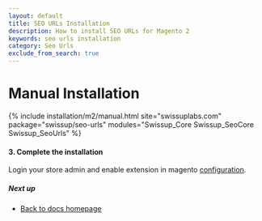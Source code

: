 ```yaml
---
layout: default
title: SEO URLs Installation
description: How to install SEO URLs for Magento 2
keywords: seo urls installation
category: Seo Urls
exclude_from_search: true
---
```


# Manual Installation

{% include installation/m2/manual.html site="swissuplabs.com" package="swissup/seo-urls" modules="Swissup_Core Swissup_SeoCore Swissup_SeoUrls" %}

#### 3. Complete the installation

Login your store admin and enable extension in magento [configuration](/m2/extensions/seo-urls/configuration).

##### Next up

- [Back to docs homepage](/m2/extensions/seo-urls)
